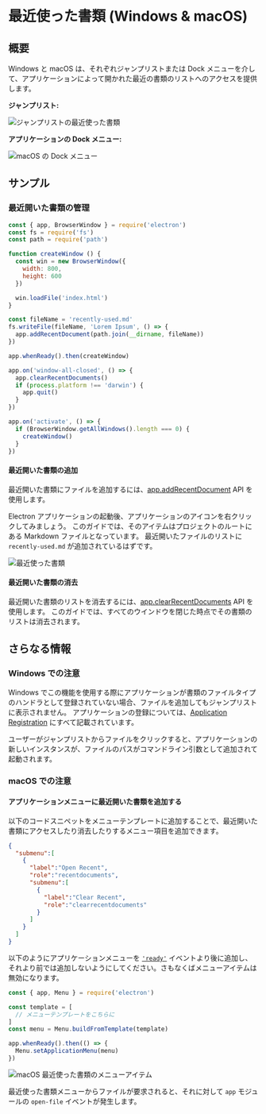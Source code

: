# 最近使った書類 (Windows & macOS)

## 概要

Windows と macOS は、それぞれジャンプリストまたは Dock メニューを介して、アプリケーションによって開かれた最近の書類のリストへのアクセスを提供します。

__ジャンプリスト:__

![ジャンプリストの最近使った書類][1]

__アプリケーションの Dock メニュー:__

![macOS の Dock メニュー][2]

## サンプル

### 最近開いた書類の管理

```javascript fiddle='docs/fiddles/features/recent-documents'
const { app, BrowserWindow } = require('electron')
const fs = require('fs')
const path = require('path')

function createWindow () {
  const win = new BrowserWindow({
    width: 800,
    height: 600
  })

  win.loadFile('index.html')
}

const fileName = 'recently-used.md'
fs.writeFile(fileName, 'Lorem Ipsum', () => {
  app.addRecentDocument(path.join(__dirname, fileName))
})

app.whenReady().then(createWindow)

app.on('window-all-closed', () => {
  app.clearRecentDocuments()
  if (process.platform !== 'darwin') {
    app.quit()
  }
})

app.on('activate', () => {
  if (BrowserWindow.getAllWindows().length === 0) {
    createWindow()
  }
})
```

#### 最近開いた書類の追加

最近開いた書類にファイルを追加するには、[app.addRecentDocument][addrecentdocument] API を使用します。

Electron アプリケーションの起動後、アプリケーションのアイコンを右クリックしてみましょう。 このガイドでは、そのアイテムはプロジェクトのルートにある Markdown ファイルとなっています。 最近開いたファイルのリストに `recently-used.md` が追加されているはずです。

![最近使った書類](../images/recent-documents.png)

#### 最近開いた書類の消去

最近開いた書類のリストを消去するには、[app.clearRecentDocuments][clearrecentdocuments] API を使用します。 このガイドでは、すべてのウインドウを閉じた時点でその書類のリストは消去されます。

## さらなる情報

### Windows での注意

Windows でこの機能を使用する際にアプリケーションが書類のファイルタイプのハンドラとして登録されていない場合、ファイルを追加してもジャンプリストに表示されません。 アプリケーションの登録については、[Application Registration][app-registration] にすべて記載されています。

ユーザーがジャンプリストからファイルをクリックすると、アプリケーションの新しいインスタンスが、ファイルのパスがコマンドライン引数として追加されて起動されます。

### macOS での注意

#### アプリケーションメニューに最近開いた書類を追加する

以下のコードスニペットをメニューテンプレートに追加することで、最近開いた書類にアクセスしたり消去したりするメニュー項目を追加できます。

```json
{
  "submenu":[
    {
      "label":"Open Recent",
      "role":"recentdocuments",
      "submenu":[
        {
          "label":"Clear Recent",
          "role":"clearrecentdocuments"
        }
      ]
    }
  ]
}
```

以下のようにアプリケーションメニューを [`'ready'`](../api/app.md#event-ready) イベントより後に追加し、それより前では追加しないようにしてください。さもなくばメニューアイテムは無効になります。

```javascript
const { app, Menu } = require('electron')

const template = [
  // メニューテンプレートをこちらに
]
const menu = Menu.buildFromTemplate(template)

app.whenReady().then(() => {
  Menu.setApplicationMenu(menu)
})
```

![macOS 最近使った書類のメニューアイテム][6]

最近使った書類メニューからファイルが要求されると、それに対して `app` モジュールの `open-file` イベントが発生します。

[1]: https://cloud.githubusercontent.com/assets/2289/23446924/11a27b98-fdfc-11e6-8485-cc3b1e86b80a.png
[2]: https://cloud.githubusercontent.com/assets/639601/5069610/2aa80758-6e97-11e4-8cfb-c1a414a10774.png
[6]: https://user-images.githubusercontent.com/3168941/33003655-ea601c3a-cd70-11e7-97fa-7c062149cfb1.png
[addrecentdocument]: ../api/app.md#appaddrecentdocumentpath-macos-windows
[clearrecentdocuments]: ../api/app.md#appclearrecentdocuments-macos-windows
[app-registration]: https://msdn.microsoft.com/en-us/library/cc144104(VS.85).aspx
